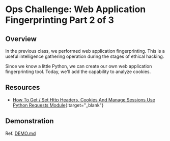 # Ops Challenge: Web Application Fingerprinting Part 2 of 3

## Overview

In the previous class, we performed web application fingerprinting. This is a useful intelligence gathering operation during the stages of ethical hacking.

Since we know a little Python, we can create our own web application fingerprinting tool. Today, we'll add the capability to analyze cookies.

## Resources

- [How To Get / Set Http Headers, Cookies And Manage Sessions Use Python Requests Module](https://www.dev2qa.com/how-to-get-set-http-headers-cookies-and-manage-sessions-use-python-requests-module/){:target="_blank"}

## Demonstration

Ref. [DEMO.md](DEMO.md)
